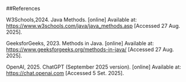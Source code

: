 ##References

 W3Schools,2024. Java Methods. [online] Available at: https://www.w3schools.com/java/java_methods.asp
 [Accessed 27 Aug. 2025].

 GeeksforGeeks, 2023. Methods in Java. [online] Available at: https://www.geeksforgeeks.org/methods-in-java/
 [Accessed 27 Aug. 2025].

 OpenAI, 2025. ChatGPT (September 2025 version). [online] Available at: https://chat.openai.com
 [Accessed 5 Set. 2025].
